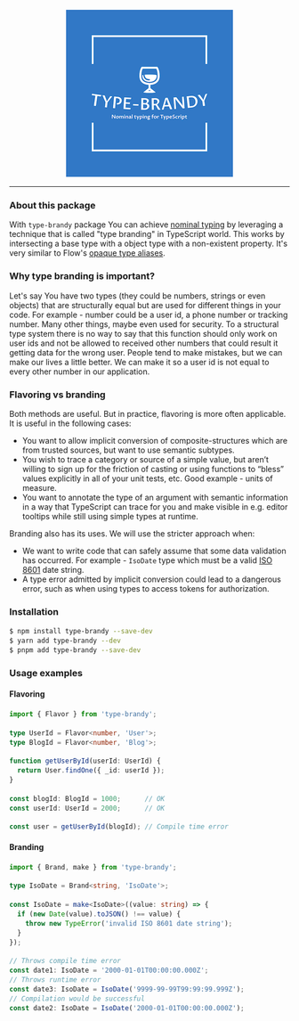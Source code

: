 <p align="center">
  <img src="logo.png" with="300" height="300" alt="type-brandy" />
</p>
<hr>

### About this package
With `type-brandy` package You can achieve [nominal typing](https://basarat.gitbook.io/typescript/main-1/nominaltyping) by leveraging a technique that is called "type branding" in TypeScript world. This works by intersecting a base type with a object type with a non-existent property. It's very similar to Flow's [opaque type aliases](https://flow.org/en/docs/types/opaque-types/).
### Why type branding is important?
Let's say You have two types (they could be numbers, strings or even objects) that are structurally equal but are used for different things in your code. For example - number could be a user id, a phone number or tracking number. Many other things, maybe even used for security. To a structural type system there is no way to say that this function should only work on user ids and not be allowed to received other numbers that could result it getting data for the wrong user. People tend to make mistakes, but we can make our lives a little better. We can make it so a user id is not equal to every other number in our application.
### Flavoring vs branding
Both methods are useful. But in practice, flavoring is more often applicable. It is useful in the following cases:
* You want to allow implicit conversion of composite-structures which are from trusted sources, but want to use semantic subtypes.
* You wish to trace a category or source of a simple value, but aren’t willing to sign up for the friction of casting or using functions to “bless” values explicitly in all of your unit tests, etc. Good example - units of measure.
* You want to annotate the type of an argument with semantic information in a way that TypeScript can trace for you and make visible in e.g. editor tooltips while still using simple types at runtime.

Branding also has its uses. We will use the stricter approach when:
* We want to write code that can safely assume that some data validation has occurred. For example - `IsoDate` type which must be a valid [ISO 8601](https://en.wikipedia.org/wiki/ISO_8601) date string.
* A type error admitted by implicit conversion could lead to a dangerous error, such as when using types to access tokens for authorization.
### Installation

```bash
$ npm install type-brandy --save-dev
$ yarn add type-brandy --dev
$ pnpm add type-brandy --save-dev
```

### Usage examples
#### Flavoring

```ts
import { Flavor } from 'type-brandy';

type UserId = Flavor<number, 'User'>;
type BlogId = Flavor<number, 'Blog'>;

function getUserById(userId: UserId) {
  return User.findOne({ _id: userId });
}

const blogId: BlogId = 1000;      // OK
const userId: UserId = 2000;      // OK

const user = getUserById(blogId); // Compile time error
```

#### Branding

```ts
import { Brand, make } from 'type-brandy';

type IsoDate = Brand<string, 'IsoDate'>;

const IsoDate = make<IsoDate>((value: string) => {
  if (new Date(value).toJSON() !== value) {
    throw new TypeError('invalid ISO 8601 date string');
  }
});

// Throws compile time error
const date1: IsoDate = '2000-01-01T00:00:00.000Z';
// Throws runtime error
const date3: IsoDate = IsoDate('9999-99-99T99:99:99.999Z');
// Compilation would be successful
const date2: IsoDate = IsoDate('2000-01-01T00:00:00.000Z');
```
